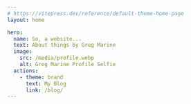 ```yaml
---
# https://vitepress.dev/reference/default-theme-home-page
layout: home

hero:
  name: So, a website...
  text: About things by Greg Marine
  image:
    src: /media/profile.webp
    alt: Greg Marine Profile Selfie
  actions:
    - theme: brand
      text: My Blog
      link: /blog/
---
```

